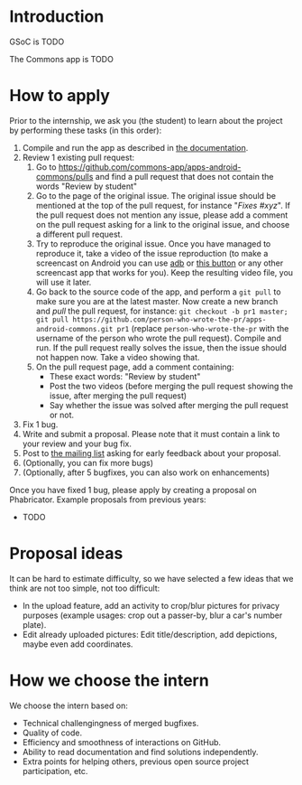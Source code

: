 # Introduction

GSoC is TODO

The Commons app is TODO

# How to apply

Prior to the internship, we ask you (the student) to learn about the project by performing these tasks (in this order):

1. Compile and run the app as described in [the documentation](https://github.com/commons-app/commons-app-documentation/blob/master/android/Quick-start-guide-for-Developers.md#quick-start-guide-for-developers).
2. Review 1 existing pull request:
    1. Go to https://github.com/commons-app/apps-android-commons/pulls and find a pull request that does not contain the words "Review by student"
    2. Go to the page of the original issue. The original issue should be mentioned at the top of the pull request, for instance "_Fixes #xyz_". If the pull request does not mention any issue, please add a comment on the pull request asking for a link to the original issue, and choose a different pull request.
    3. Try to reproduce the original issue. Once you have managed to reproduce it, take a video of the issue reproduction (to make a screencast on Android you can use [adb](https://stackoverflow.com/questions/28217333/how-to-record-android-devices-screen-on-android-version-below-4-4-kitkat) or [this button](https://support.google.com/android/answer/9075928) or any other screencast app that works for you). Keep the resulting video file, you will use it later.
    3. Go back to the source code of the app, and perform a `git pull` to make sure you are at the latest master. Now create a new branch and _pull_ the pull request, for instance: `git checkout -b pr1 master; git pull https://github.com/person-who-wrote-the-pr/apps-android-commons.git pr1` (replace `person-who-wrote-the-pr` with the username of the person who wrote the pull request). Compile and run. If the pull request really solves the issue, then the issue should not happen now. Take a video showing that.
    4. On the pull request page, add a comment containing:
        - These exact words: "Review by student"
        - Post the two videos (before merging the pull request showing the issue, after merging the pull request)
        - Say whether the issue was solved after merging the pull request or not.
3. Fix 1 bug.
4. Write and submit a proposal. Please note that it must contain a link to your review and your bug fix.
5. Post to [the mailing list](commons-app-android@googlegroups.com) asking for early feedback about your proposal.
4. (Optionally, you can fix more bugs)
5. (Optionally, after 5 bugfixes, you can also work on enhancements)

Once you have fixed 1 bug, please apply by creating a proposal on Phabricator. Example proposals from previous years:

- TODO

# Proposal ideas

It can be hard to estimate difficulty, so we have selected a few ideas that we think are not too simple, not too difficult:
- In the upload feature, add an activity to crop/blur pictures for privacy purposes (example usages: crop out a passer-by, blur a car's number plate).
- Edit already uploaded pictures: Edit title/description, add depictions, maybe even add coordinates.

# How we choose the intern

We choose the intern based on:
- Technical challengingness of merged bugfixes.
- Quality of code.
- Efficiency and smoothness of interactions on GitHub.
- Ability to read documentation and find solutions independently.
- Extra points for helping others, previous open source project participation, etc.
